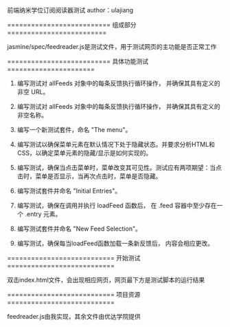 
前端纳米学位订阅阅读器测试
author：ulajiang

========================== 组成部分 =========================

jasmine/spec/feedreader.js是测试文件，用于测试网页的主功能是否正常工作

========================== 具体功能测试 ======================

1. 编写测试对 allFeeds 对象中的每条反馈执行循环操作， 并确保其具有定义的非空 URL。

2. 编写测试对 allFeeds 对象中的每条反馈执行循环操作， 并确保其具有定义的非空名称。

3. 编写一个新测试套件，命名 "The menu"。

4. 编写测试以确保菜单元素在默认情况下处于隐藏状态。并要求分析HTML和CSS，以确定菜单元素的隐藏/显示是如何实现的。

5. 编写测试，确保当点击菜单时，菜单改变其可见性。测试应有两项期望：当点击时，菜单是否显示，当再次点击时，菜单是否隐藏。

6. 编写测试套件并命名 "Initial Entries"。

7. 编写测试，确保在调用并执行 loadFeed 函数后， 在 .feed 容器中至少存在一个 .entry 元素。

8. 编写测试套件并命名 "New Feed Selection"。

9. 编写测试，确保每当loadFeed函数加载一条新反馈后， 内容会相应更改。

=========================== 开始测试 ===========================

双击index.html文件，会出现相应网页，网页最下方是测试脚本的运行结果


=========================== 项目资源 ===========================

feedreader.js由我实现，其余文件由优达学院提供

